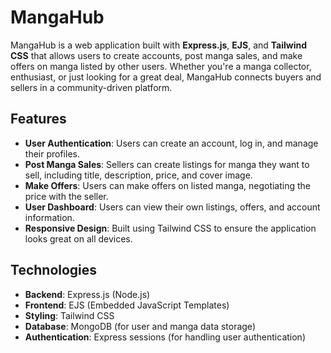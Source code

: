 # MangaHub

MangaHub is a web application built with **Express.js**, **EJS**, and **Tailwind CSS** that allows users to create accounts, post manga sales, and make offers on manga listed by other users. Whether you're a manga collector, enthusiast, or just looking for a great deal, MangaHub connects buyers and sellers in a community-driven platform.

## Features

- **User Authentication**: Users can create an account, log in, and manage their profiles.
- **Post Manga Sales**: Sellers can create listings for manga they want to sell, including title, description, price, and cover image.
- **Make Offers**: Users can make offers on listed manga, negotiating the price with the seller.
- **User Dashboard**: Users can view their own listings, offers, and account information.
- **Responsive Design**: Built using Tailwind CSS to ensure the application looks great on all devices.

## Technologies

- **Backend**: Express.js (Node.js)
- **Frontend**: EJS (Embedded JavaScript Templates)
- **Styling**: Tailwind CSS
- **Database**: MongoDB (for user and manga data storage)
- **Authentication**: Express sessions (for handling user authentication)
